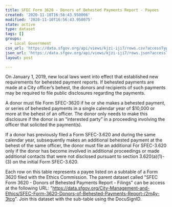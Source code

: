 ```yaml
---
title: SFEC Form 3620 - Donors of Behested Payments Report - Payees
created: '2020-11-10T16:56:43.950066'
modified: '2020-11-10T16:56:43.950075'
state: active
type: dataset
tags: []
groups:
  - Local Government
csv_url: 'https://data.sfgov.org/api/views/kjzi-iji7/rows.csv?accessType=DOWNLOAD'
json_url: 'https://data.sfgov.org/api/views/kjzi-iji7/rows.json?accessType=DOWNLOAD'
layout: post

---
```

On January 1, 2019, new local laws went into effect that established new requirements for behested payment reports. If behested payments are made at a City officer’s behest, the donors and recipients of such payments may be required to file public disclosures regarding the payments.

A donor must file Form SFEC-3620 if he or she makes a behested payment, or series of behested payments in a single calendar year of $10,000 or more at the behest of an officer. The donor only needs to make this disclosure if the donor is an “interested party” in a proceeding involving the officer that solicited the payment(s).

If a donor has previously filed a Form SFEC-3.620 and during the same calendar year, subsequently makes an additional behested payment at the behest of the same officer, the donor must file an additional For SFEC-3.620 only if the donor has become involved in additional proceedings or made additional contacts that were not disclosed pursuant to section 3.620(a)(1)-(3) on the initial Form SFEC-3.620.

Each row on this table represents a payee listed on a subtable of a Form 3620 filed with the Ethics Commission. The parent dataset called "SFEC Form 3620 - Donors of Behested Payments Report - Filings" can be access at the following URL: "https://data.sfgov.org/City-Management-and-Ethics/SFEC-Form-3620-Donors-of-Behested-Payments-Report-/2m4y-3tcg". Join this dataset with the sub-table using the DocuSignID.
